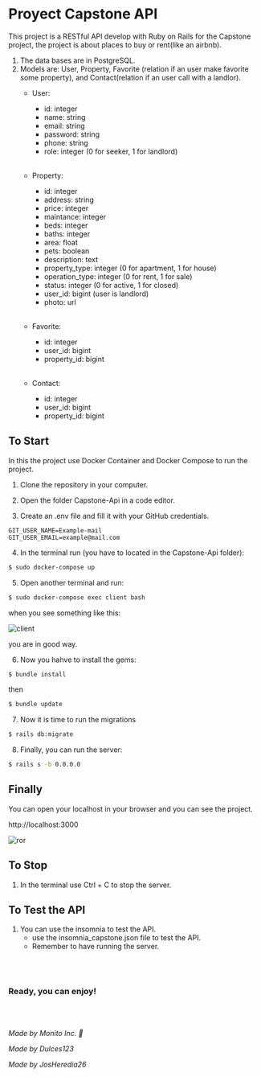 # Proyect Capstone API

This project is a RESTful API develop with Ruby on Rails for the Capstone project, the project is about places to buy or rent(like an airbnb).


1. The data bases are in PostgreSQL.
2. Models are: User, Property, Favorite (relation if an user make favorite some property), and Contact(relation if an user call with a landlor).
    * User:
        * id: integer
        * name: string
        * email: string
        * password: string
        * phone: string
        * role: integer (0 for seeker, 1 for landlord)
<br></br>
    * Property:
        * id: integer
        * address: string
        * price: integer
        * maintance: integer
        * beds: integer
        * baths: integer
        * area: float
        * pets: boolean
        * description: text
        * property_type: integer (0 for apartment, 1 for house)
        * operation_type: integer (0 for rent, 1 for sale)
        * status: integer (0 for active, 1 for closed)
        * user_id: bigint (user is landlord)
        * photo: url
<br></br>

    * Favorite:
        * id: integer
        * user_id: bigint
        * property_id: bigint
<br></br>
    * Contact:
        * id: integer
        * user_id: bigint
        * property_id: bigint

## To Start

In this the project use Docker Container and Docker Compose to run the project.

1. Clone the repository in your computer.

2. Open the folder Capstone-Api in a code editor.

3. Create an .env file and fill it with your GitHub credentials.

```env
GIT_USER_NAME=Example-mail
GIT_USER_EMAIL=example@mail.com
```
4. In the terminal run (you have to located in the Capstone-Api folder):
```bash
$ sudo docker-compose up
```

5. Open another terminal and run:
```bash
$ sudo docker-compose exec client bash
```
when you see something like this:

![client](/Capstone-Api/screen/view1.png)

you are in good way.

6. Now you hahve to install the gems:
```bash
$ bundle install
```
then
```bash
$ bundle update
```

7. Now it is time to run the migrations
```bash
$ rails db:migrate
```

8. Finally, you can run the server:
```bash
$ rails s -b 0.0.0.0
```

## Finally

You can open your localhost in your browser and you can see the project.

http://localhost:3000

![ror](/Capstone-Api/screen/ror.png)


## To Stop

1. In the terminal use Ctrl + C to stop the server.

## To Test the API

1. You can use the insomnia to test the API.
    * use the insomnia_capstone.json file to test the API.
    * Remember to have running the server.


<br/><br/>
### Ready, you can enjoy!

<br/><br/>

*Made by Monito Inc. 🙊*

*Made by Dulces123*

*Made by JosHeredia26*
